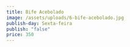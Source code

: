 ```yaml
---
title: Bife Acebolado
image: /assets/uploads/6-bife-acebolado.jpg
publish-day: Sexta-feira
publish: "false"
price: 350
---
```

